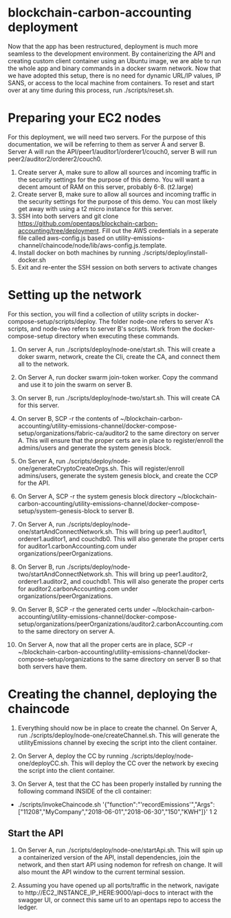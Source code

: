 # blockchain-carbon-accounting deployment

Now that the app has been restructured, deployment is much more seamless to the development environment. By containerizing the API and creating custom client container using an Ubuntu image, we are able to run the whole app and binary commands in a docker swarm network. Now that we have adopted this setup, there is no need for dynamic URL/IP values, IP SANS, or access to the local machine from containers. To reset and start over at any time during this process, run ./scripts/reset.sh.

# Preparing your EC2 nodes

For this deployment, we will need two servers. For the purpose of this documentation, we will be referring to them as server A and server B. Server A will run the API/peer1/auditor1/orderer1/couch0, server B will run peer2/auditor2/orderer2/couch0.

1. Create server A, make sure to allow all sources and incoming traffic in the security settings for the purpose of this demo. You will want a decent amount of RAM on this server, probably 6-8. (t2.large)
2. Create server B, make sure to allow all sources and incoming traffic in the security settings for the purpose of this demo. You can most likely get away with using a t2 micro instance for this server.
3. SSH into both servers and git clone https://github.com/opentaps/blockchain-carbon-accounting/tree/deployment. Fill out the AWS credentials in a seperate file called aws-config.js based on utility-emissions-channel/chaincode/node/lib/aws-config.js.template.
4. Install docker on both machines by running ./scripts/deploy/install-docker.sh
5. Exit and re-enter the SSH session on both servers to activate changes

# Setting up the network

For this section, you will find a collection of utility scripts in docker-compose-setup/scripts/deploy. The folder node-one refers to server A's scripts, and node-two refers to server B's scripts. Work from the docker-compose-setup directory when executing these commands.

1. On server A, run ./scripts/deploy/node-one/start.sh. This will create a doker swarm, network, create the Cli, create the CA, and connect them all to the network.

2. On Server A, run docker swarm join-token worker. Copy the command and use it to join the swarm on server B.

3. On server B, run ./scripts/deploy/node-two/start.sh. This will create CA for this server.

4. On server B, SCP -r the contents of ~/blockchain-carbon-accounting/utility-emissions-channel/docker-compose-setup/organizations/fabric-ca/auditor2 to the same directory on server A. This will ensure that the proper certs are in place to register/enroll the admins/users and generate the system genesis block.

5. On Server A, run ./scripts/deploy/node-one/generateCryptoCreateOrgs.sh. This will register/enroll admins/users, generate the system genesis block, and create the CCP for the API.

6. On Server A, SCP -r the system genesis block directory ~/blockchain-carbon-accounting/utility-emissions-channel/docker-compose-setup/system-genesis-block to server B.

7. On Server A, run ./scripts/deploy/node-one/startAndConnectNetwork.sh. This will bring up peer1.auditor1, orderer1.auditor1, and couchdb0. This will also generate the proper certs for auditor1.carbonAccounting.com under organizations/peerOrganizations.

8. On Server B, run ./scripts/deploy/node-two/startAndConnectNetwork.sh. This will bring up peer1.auditor2, orderer1.auditor2, and couchdb1. This will also generate the proper certs for auditor2.carbonAccounting.com under organizations/peerOrganizations.

9. On Server B, SCP -r the generated certs under ~/blockchain-carbon-accounting/utility-emissions-channel/docker-compose-setup/organizations/peerOrganizations/auditor2.carbonAccounting.com to the same directory on server A.

10. On Server A, now that all the proper certs are in place, SCP -r ~/blockchain-carbon-accounting/utility-emissions-channel/docker-compose-setup/organizations to the same directory on server B so that both servers have them.

# Creating the channel, deploying the chaincode

1. Everything should now be in place to create the channel. On Server A, run ./scripts/deploy/node-one/createChannel.sh. This will generate the utilityEmissions channel by execing the script into the client container.

2. On Server A, deploy the CC by running ./scripts/deploy/node-one/deployCC.sh. This will deploy the CC over the network by execing the script into the client container.

3. On Server A, test that the CC has been properly installed by running the following command INSIDE of the cli container:

- ./scripts/invokeChaincode.sh '{"function":"'recordEmissions'","Args":["11208","MyCompany","2018-06-01","2018-06-30","150","KWH"]}' 1 2

## Start the API

1. On Server A, run ./scripts/deploy/node-one/startApi.sh. This will spin up a containerized version of the API, install dependencies, join the network, and then start API using nodemon for refresh on change. It will also mount the API window to the current terminal session.

2. Assuming you have opened up all ports/traffic in the network, navigate to http://EC2_INSTANCE_IP_HERE:9000/api-docs to interact with the swagger UI, or connect this same url to an opentaps repo to access the ledger.
